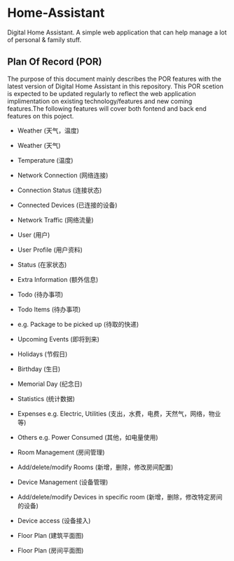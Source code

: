 # Home-Assistant

Digital Home Assistant. A simple web application that can help manage a lot of personal & family stuff.




## Plan Of Record (POR)

The purpose of this document mainly describes the POR features with the latest version of Digital Home Assistant in this repository. This POR scetion is expected to be updated regularly to reflect the web application implimentation on existing technology/features and new coming features.The following features will cover both fontend and back end features on this poject.

- Weather (天气，温度)

 - Weather (天气)

 - Temperature (温度)

- Network Connection (网络连接)

 - Connection Status (连接状态)

 - Connected Devices (已连接的设备)

 - Network Traffic (网络流量)

- User (用户)

 - User Profile (用户资料)

 - Status (在家状态)

 - Extra Information (额外信息)

- Todo (待办事项)

 - Todo Items (待办事项)

 - e.g. Package to be picked up (待取的快递)

- Upcoming Events (即将到来)

 - Holidays (节假日)

 - Birthday (生日)

 - Memorial Day (纪念日)

- Statistics (统计数据)

 - Expenses e.g. Electric,  Utilities  (支出，水费，电费，天然气，网络，物业等)

 - Others e.g. Power Consumed (其他，如电量使用)

- Room Management (房间管理)

 - Add/delete/modify Rooms (新增，删除，修改房间配置)

- Device Management (设备管理)

 - Add/delete/modify Devices in specific room (新增，删除，修改特定房间的设备)

 - Device access (设备接入)

- Floor Plan (建筑平面图)

 - Floor Plan (房间平面图)
